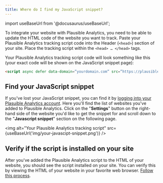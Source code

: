 ```yaml
---
title: Where do I find my JavaScript snippet?
---
```


import useBaseUrl from '@docusaurus/useBaseUrl';

To integrate your website with Plausible Analytics, you need to be able to update the HTML code of the website you want to track. Paste your Plausible Analytics tracking script code into the Header (`<head>`) section of your site. Place the tracking script within the `<head> … </head>` tags.

Your Plausible Analytics tracking script code will look something like this (your exact code will be shown on the JavaScript snippet page):

```html
<script async defer data-domain=”yourdomain.com” src=”https://plausible.io/js/plausible.js”></script> 
```
## Find your JavaScript snippet

If you've lost your JavaScript snippet, you can find it by [logging into your Plasuible Analytics account](https://plausible.io/sites). Here you'll find the list of websites you've added to Plausible Analytics. Click on the "**Settings**" button on the right-hand side of the website you'd like to get the snippet for and scroll down to the "**Javascript snippet**" section on the following page.

<img alt="Your Plausible Analytics tracking script" src={useBaseUrl('img/your-javascipt-snippet.png')} />

## Verify if the script is installed on your site

After you've added the Plausible Analytics script to the HTML of your website, you should see the script installed on your site. You can verify this by viewing the HTML of your website in your favorite web browser. [Follow this process](verify-integration.md).
